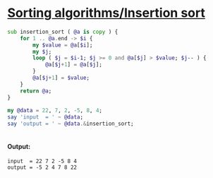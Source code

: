 [1]: https://rosettacode.org/wiki/Sorting_algorithms/Insertion_sort

# [Sorting algorithms/Insertion sort][1]

```raku
sub insertion_sort ( @a is copy ) {
    for 1 .. @a.end -> $i {
        my $value = @a[$i];
        my $j;
        loop ( $j = $i-1; $j >= 0 and @a[$j] > $value; $j-- ) {
            @a[$j+1] = @a[$j];
        }
        @a[$j+1] = $value;
    }
    return @a;
}
 
my @data = 22, 7, 2, -5, 8, 4;
say 'input  = ' ~ @data;
say 'output = ' ~ @data.&insertion_sort;
 
```

#### Output:
```
input  = 22 7 2 -5 8 4
output = -5 2 4 7 8 22
```